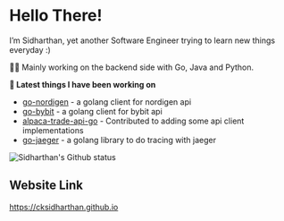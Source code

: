 # Hello There!

I’m Sidharthan, yet another Software Engineer trying to learn new things everyday :)

👨‍💻 Mainly working on the backend side with Go, Java and Python.

**🚀 Latest things I have been working on**

- [go-nordigen](https://github.com/weportfolio/go-nordigen) - a golang client for nordigen api
- [go-bybit](https://github.com/cksidharthan/go-bybit) - a golang client for bybit api
- [alpaca-trade-api-go](https://github.com/alpacahq/alpaca-trade-api-go) - Contributed to adding some api client implementations
- [go-jaeger](https://github.com/cksidharthan/go-jaeger) - a golang library to do tracing with jaeger

![Sidharthan's Github status](https://github-readme-stats.vercel.app/api?username=cksidharthan&count_private=true&show_icons=true)

## Website Link 
https://cksidharthan.github.io

